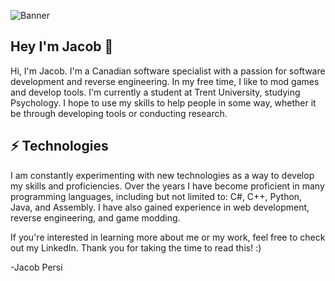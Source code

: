![Banner](https://pbs.twimg.com/profile_banners/1300612222893330432/1599147530/1500x500)
## Hey I'm Jacob 💬
Hi, I'm Jacob. I'm a Canadian software specialist with a passion for software development and reverse engineering. In my free time, I like to mod games and develop tools. I'm currently a student at Trent University, studying Psychology. I hope to use my skills to help people in some way, whether it be through developing tools or conducting research.

## ⚡ Technologies
I am constantly experimenting with new technologies as a way to develop my skills and proficiencies. Over the years I have become proficient in many programming languages, including but not limited to: C#, C++, Python, Java, and Assembly. I have also gained experience in web development, reverse engineering, and game modding.

If you're interested in learning more about me or my work, feel free to check out my LinkedIn. Thank you for taking the time to read this! :)

-Jacob Persi 
